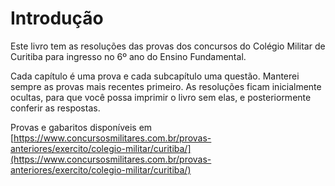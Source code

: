 # Introdução

Este livro tem as resoluções das provas dos concursos do Colégio Militar de Curitiba para ingresso no 6º ano do Ensino Fundamental.

Cada capítulo é uma prova e cada subcapítulo uma questão. Manterei sempre as provas mais recentes primeiro. As resoluções ficam inicialmente ocultas, para que você possa imprimir o livro sem elas, e posteriormente conferir as respostas.

Provas e gabaritos disponíveis em [https://www.concursosmilitares.com.br/provas-anteriores/exercito/colegio-militar/curitiba/](https://www.concursosmilitares.com.br/provas-anteriores/exercito/colegio-militar/curitiba/)